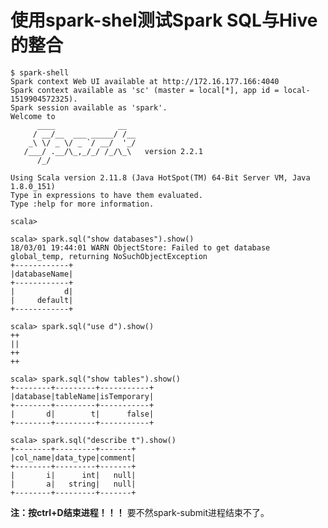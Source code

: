使用spark-shel测试Spark SQL与Hive的整合
=================================================================================
```
$ spark-shell
Spark context Web UI available at http://172.16.177.166:4040
Spark context available as 'sc' (master = local[*], app id = local-1519904572325).
Spark session available as 'spark'.
Welcome to
      ____              __
     / __/__  ___ _____/ /__
    _\ \/ _ \/ _ `/ __/  '_/
   /___/ .__/\_,_/_/ /_/\_\   version 2.2.1
      /_/

Using Scala version 2.11.8 (Java HotSpot(TM) 64-Bit Server VM, Java 1.8.0_151)
Type in expressions to have them evaluated.
Type :help for more information.

scala>
```
```shell
scala> spark.sql("show databases").show()
18/03/01 19:44:01 WARN ObjectStore: Failed to get database global_temp, returning NoSuchObjectException
+------------+
|databaseName|
+------------+
|           d|
|     default|
+------------+
```
```shell
scala> spark.sql("use d").show()
++
||
++
++
```
```shell
scala> spark.sql("show tables").show()
+--------+---------+-----------+
|database|tableName|isTemporary|
+--------+---------+-----------+
|       d|        t|      false|
+--------+---------+-----------+
```
```shell
scala> spark.sql("describe t").show()
+--------+---------+-------+
|col_name|data_type|comment|
+--------+---------+-------+
|       i|      int|   null|
|       a|   string|   null|
+--------+---------+-------+
```
**注：按ctrl+D结束进程！！！** 要不然spark-submit进程结束不了。
